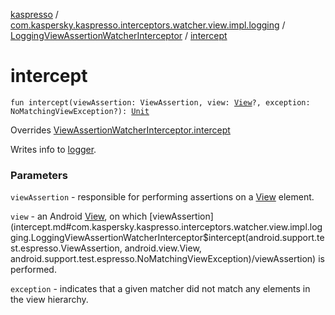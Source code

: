 [kaspresso](../../index.md) / [com.kaspersky.kaspresso.interceptors.watcher.view.impl.logging](../index.md) / [LoggingViewAssertionWatcherInterceptor](index.md) / [intercept](./intercept.md)

# intercept

`fun intercept(viewAssertion: ViewAssertion, view: `[`View`](https://developer.android.com/reference/android/view/View.html)`?, exception: NoMatchingViewException?): `[`Unit`](https://kotlinlang.org/api/latest/jvm/stdlib/kotlin/-unit/index.html)

Overrides [ViewAssertionWatcherInterceptor.intercept](../../com.kaspersky.kaspresso.interceptors.watcher.view/-view-assertion-watcher-interceptor/intercept.md)

Writes info to [logger](#).

### Parameters

`viewAssertion` - responsible for performing assertions on a [View](https://developer.android.com/reference/android/view/View.html) element.

`view` - an Android [View](https://developer.android.com/reference/android/view/View.html), on which [viewAssertion](intercept.md#com.kaspersky.kaspresso.interceptors.watcher.view.impl.logging.LoggingViewAssertionWatcherInterceptor$intercept(android.support.test.espresso.ViewAssertion, android.view.View, android.support.test.espresso.NoMatchingViewException)/viewAssertion) is performed.

`exception` - indicates that a given matcher did not match any elements in the view hierarchy.